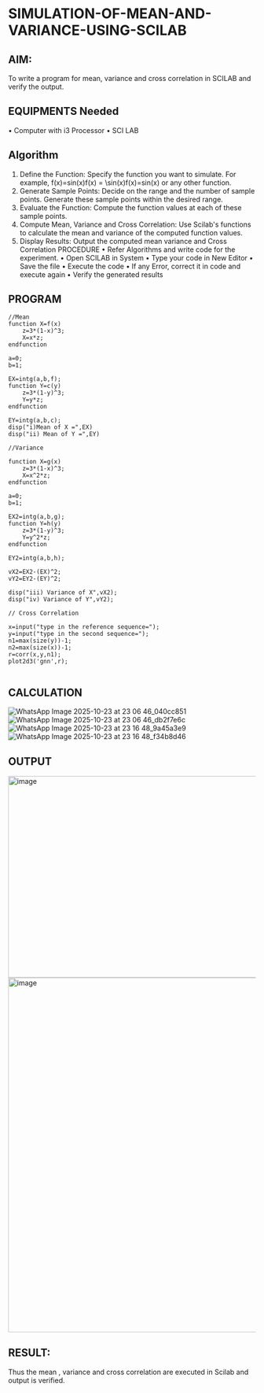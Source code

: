 # SIMULATION-OF-MEAN-AND-VARIANCE-USING-SCILAB

## AIM:
To write a program for mean, variance and cross correlation in SCILAB and verify the output.

## EQUIPMENTS Needed

•	Computer with i3 Processor
•	SCI LAB


## Algorithm
1.	Define	the	Function:	Specify the	function	you	want	to	simulate.	For	example, f(x)=sin⁡(x)f(x) = \sin(x)f(x)=sin(x) or any other function.
2.	Generate Sample Points: Decide on the range and the number of sample points. Generate these sample points within the desired range.
3.	Evaluate the Function: Compute the function values at each of these sample points.
4.	Compute Mean, Variance and Cross Correlation: Use Scilab's functions to calculate the mean and variance of the computed function values.
5.	Display Results: Output the computed mean variance and Cross Correlation PROCEDURE
•	Refer Algorithms and write code for the experiment.
•	Open SCILAB in System
•	Type your code in New Editor
•	Save the file
•	Execute the code
•	If any Error, correct it in code and execute again
•	Verify the generated results


## PROGRAM
```
//Mean
function X=f(x)
    z=3*(1-x)^3;
    X=x*z;
endfunction

a=0;
b=1;

EX=intg(a,b,f);
function Y=c(y)
    z=3*(1-y)^3;
    Y=y*z;
endfunction

EY=intg(a,b,c);
disp("i)Mean of X =",EX)
disp("ii) Mean of Y =",EY)

//Variance

function X=g(x)
    z=3*(1-x)^3;
    X=x^2*z;
endfunction

a=0;
b=1;

EX2=intg(a,b,g);
function Y=h(y)
    z=3*(1-y)^3;
    Y=y^2*z;
endfunction

EY2=intg(a,b,h);

vX2=EX2-(EX)^2;
vY2=EY2-(EY)^2;

disp("iii) Variance of X",vX2);
disp("iv) Variance of Y",vY2);

// Cross Correlation

x=input("type in the reference sequence=");
y=input("type in the second sequence=");
n1=max(size(y))-1;
n2=max(size(x))-1;
r=corr(x,y,n1);
plot2d3('gnn',r);


```


## CALCULATION
![WhatsApp Image 2025-10-23 at 23 06 46_040cc851](https://github.com/user-attachments/assets/fe68dbfe-aad0-4d0b-85f7-52260be0ab96)
![WhatsApp Image 2025-10-23 at 23 06 46_db2f7e6c](https://github.com/user-attachments/assets/b260c9c1-95ff-4cf3-a1a2-354ca7028c1f)
![WhatsApp Image 2025-10-23 at 23 16 48_9a45a3e9](https://github.com/user-attachments/assets/59965295-23f7-4a0e-bb23-45b1cfc06be0)
![WhatsApp Image 2025-10-23 at 23 16 48_f34b8d46](https://github.com/user-attachments/assets/600c39cc-648d-4d20-9ac0-30847dead6aa)




## OUTPUT

<img width="812" height="410" alt="image" src="https://github.com/user-attachments/assets/1df62304-daf9-4fe1-ade4-cd879f9d1a1b" />


<img width="758" height="721" alt="image" src="https://github.com/user-attachments/assets/1cb1ea40-6ab2-47aa-a9de-94ec111f2bc7" />


## RESULT:
Thus the mean , variance and cross correlation are executed in Scilab and output is verified.
